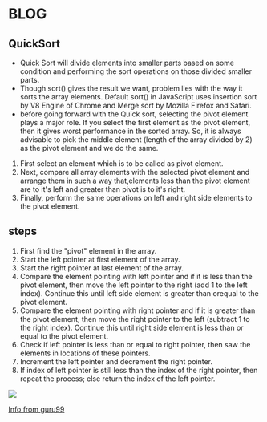 # BLOG

## QuickSort

- Quick Sort will divide elements into smaller parts based on some condition and performing the sort operations on those divided smaller parts.
- Though sort() gives the result we want, problem lies with the way it sorts the array elements.
  Default sort() in JavaScript uses insertion sort by V8 Engine of Chrome and Merge sort by Mozilla Firefox and Safari.
- before going forward with the Quick sort, selecting the pivot element plays a major role. If you select the first element as the pivot element, then it gives worst performance in the sorted array. So, it is always advisable to pick the middle element (length of the array divided by 2) as the pivot element and we do the same.

1. First select an element which is to be called as pivot element.
1. Next, compare all array elements with the selected pivot element and arrange them in such a way that,elements less than the pivot element are to it's left and greater than pivot is to it's right.
1. Finally, perform the same operations on left and right side elements to the pivot element.

## steps

1. First find the "pivot" element in the array.
1. Start the left pointer at first element of the array.
1. Start the right pointer at last element of the array.
1. Compare the element pointing with left pointer and if it is less than the pivot element, then move the left pointer to the right (add 1 to the left index). Continue this until left side element is greater than orequal to the pivot element.
1. Compare the element pointing with right pointer and if it is greater than the pivot element, then move the right pointer to the left (subtract 1 to the right index). Continue this until right side element is less than or equal to the pivot element.
1. Check if left pointer is less than or equal to right pointer, then saw the elements in locations of these pointers.
1. Increment the left pointer and decrement the right pointer.
1. If index of left pointer is still less than the index of the right pointer, then repeat the process; else return the index of the left pointer.

![](https://www.guru99.com/images/1/011019_1052_QuickSortAl2.png)

[Info from guru99](https://www.guru99.com/quicksort-in-javascript.html)